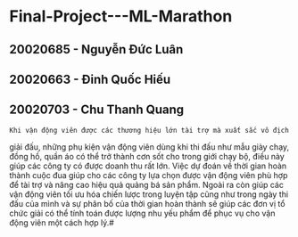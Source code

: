 # Final-Project---ML-Marathon

## 20020685 - Nguyễn Đức Luân 
## 20020663 - Đinh Quốc Hiếu
## 20020703 - Chu Thanh Quang
    
    Khi vận động viên được các thương hiệu lớn tài trợ mà xuất sắc vô địch
giải đấu, những phụ kiện vận động viên dùng khi thi đấu như mẫu giày chạy,
đồng hồ, quần áo có thể trở thành cơn sốt cho trong giới chạy bộ, điều này
giúp các công ty có được doanh thu rất lớn. Việc dự đoán về thời gian hoàn
thành cuộc đua giúp cho các công ty lựa chọn được vận động viên phù hợp để
tài trợ và nâng cao hiệu quả quảng bá sản phẩm. Ngoài ra còn giúp các vận
động viên tối ưu hóa chiến lược trong luyện tập cũng như trong ngày thi đấu
của mình và sự phân bố của thời gian hoàn thành sẽ giúp các đơn vị tổ chức
giải có thể tính toán được lượng nhu yếu phẩm để phục vụ cho vận động viên
một cách hợp lý.#
